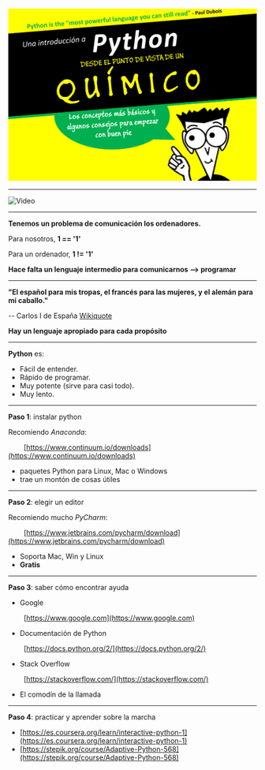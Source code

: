 
![Image](assets/intro_python.png)

---

![Video](https://www.youtube.com/embed/0NkjVAnWnOA?rel=0&controls=0&showinfo=0&vq=hd720&end=27&enablejsapi=1&playerapiid=ytplayer)

---

**Tenemos un problema de comunicación los ordenadores.**

Para nosotros,
**1 == '1'**

Para un ordenador,
**1 != '1'**

**Hace falta un lenguaje intermedio para comunicarnos --> programar**

---

**"El español para mis tropas, el francés para las mujeres, y el alemán para mi caballo."**

-- Carlos I de España [Wikiquote](https://es.wikiquote.org/wiki/Carlos_I_de_Espa%C3%B1a)

**Hay un lenguaje apropiado para cada propósito**

---

**Python** es:

- Fácil de entender.
- Rápido de programar.
- Muy potente (sirve para casi todo).
- Muy lento.

---

**Paso 1**: instalar python

Recomiendo *Anaconda*:

&nbsp;&nbsp;&nbsp;&nbsp;&nbsp;&nbsp;&nbsp;&nbsp;[https://www.continuum.io/downloads](https://www.continuum.io/downloads)

- paquetes Python para Linux, Mac o Windows
- trae un montón de cosas útiles

---

**Paso 2**: elegir un editor

Recomiendo mucho *PyCharm*:
    
&nbsp;&nbsp;&nbsp;&nbsp;&nbsp;&nbsp;&nbsp;&nbsp;[https://www.jetbrains.com/pycharm/download](https://www.jetbrains.com/pycharm/download)

- Soporta Mac, Win y Linux
- **Gratis**

---

**Paso 3**: saber cómo encontrar ayuda

- Google

&nbsp;&nbsp;&nbsp;&nbsp;&nbsp;&nbsp;&nbsp;&nbsp;[https://www.google.com](https://www.google.com)

- Documentación de Python

&nbsp;&nbsp;&nbsp;&nbsp;&nbsp;&nbsp;&nbsp;&nbsp;[https://docs.python.org/2/](https://docs.python.org/2/)

- Stack Overflow

&nbsp;&nbsp;&nbsp;&nbsp;&nbsp;&nbsp;&nbsp;&nbsp;[https://stackoverflow.com/](https://stackoverflow.com/)

- El comodín de la llamada 

---

**Paso 4**: practicar y aprender sobre la marcha

- [https://es.coursera.org/learn/interactive-python-1](https://es.coursera.org/learn/interactive-python-1)
- [https://stepik.org/course/Adaptive-Python-568](https://stepik.org/course/Adaptive-Python-568)
